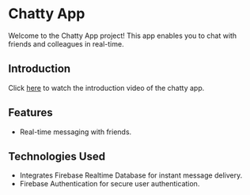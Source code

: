 # Chatty App

Welcome to the Chatty App project!</b>
This app enables you to chat with friends and colleagues in real-time.

## Introduction
Click [here](YOUR_CHATTY_VIDEO_LINK) to watch the introduction video of the chatty app.

## Features
- Real-time messaging with friends.
<!-- - Emojis and stickers for fun conversations.
- Secure and private messaging platform for your communication needs.-->


## Technologies Used
- Integrates Firebase Realtime Database for instant message delivery.
- Firebase Authentication for secure user authentication.
 <!-- - APIs utilized for additional features and functionalities.-->

